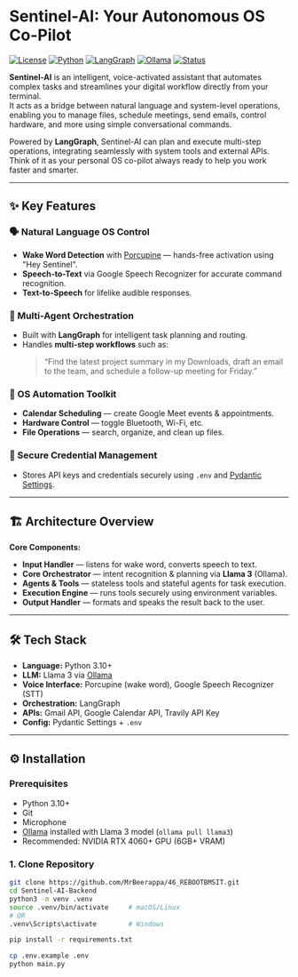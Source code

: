 # Sentinel-AI: Your Autonomous OS Co-Pilot

[![License](https://img.shields.io/badge/License-MIT-blue.svg)](LICENSE)
[![Python](https://img.shields.io/badge/Python-3.10%2B-brightgreen)](https://www.python.org/downloads/)
[![LangGraph](https://img.shields.io/badge/Orchestration-LangGraph-orange)](https://www.langchain.com/langgraph)
[![Ollama](https://img.shields.io/badge/LLM-Llama%203-blueviolet)](https://ollama.ai/)
[![Status](https://img.shields.io/badge/Status-Active-success)]()

**Sentinel-AI** is an intelligent, voice-activated assistant that automates complex tasks and streamlines your digital workflow directly from your terminal.  
It acts as a bridge between natural language and system-level operations, enabling you to manage files, schedule meetings, send emails, control hardware, and more using simple conversational commands.  

Powered by **LangGraph**, Sentinel-AI can plan and execute multi-step operations, integrating seamlessly with system tools and external APIs.  
Think of it as your personal OS co-pilot always ready to help you work faster and smarter.

---

## ✨ Key Features

### 🗣 Natural Language OS Control
- **Wake Word Detection** with [Porcupine](https://picovoice.ai/products/porcupine/) — hands-free activation using "Hey Sentinel".
- **Speech-to-Text** via Google Speech Recognizer for accurate command recognition.
- **Text-to-Speech** for lifelike audible responses.

### 🧠 Multi-Agent Orchestration
- Built with **LangGraph** for intelligent task planning and routing.
- Handles **multi-step workflows** such as:
  > “Find the latest project summary in my Downloads, draft an email to the team, and schedule a follow-up meeting for Friday.”

### 🔧 OS Automation Toolkit

- **Calendar Scheduling** — create Google Meet events & appointments.
- **Hardware Control** — toggle Bluetooth, Wi-Fi, etc.
- **File Operations** — search, organize, and clean up files.

### 🔐 Secure Credential Management
- Stores API keys and credentials securely using `.env` and [Pydantic Settings](https://docs.pydantic.dev/latest/).

---

## 🏗 Architecture Overview

**Core Components:**
- **Input Handler** — listens for wake word, converts speech to text.
- **Core Orchestrator** — intent recognition & planning via **Llama 3** (Ollama).
- **Agents & Tools** — stateless tools and stateful agents for task execution.
- **Execution Engine** — runs tools securely using environment variables.
- **Output Handler** — formats and speaks the result back to the user.

---

## 🛠 Tech Stack

- **Language:** Python 3.10+
- **LLM:** Llama 3 via [Ollama](https://ollama.ai/)
- **Voice Interface:** Porcupine (wake word), Google Speech Recognizer (STT)
- **Orchestration:** LangGraph
- **APIs:** Gmail API, Google Calendar API, Travily API Key
- **Config:** Pydantic Settings + `.env`

---

## ⚙ Installation

### Prerequisites
- Python 3.10+
- Git
- Microphone
- [Ollama](https://ollama.ai/) installed with Llama 3 model (`ollama pull llama3`)
- Recommended: NVIDIA RTX 4060+ GPU (6GB+ VRAM)

### 1. Clone Repository
```bash
git clone https://github.com/MrBeerappa/46_REBOOTBMSIT.git
cd Sentinel-AI-Backend
python3 -m venv .venv
source .venv/bin/activate     # macOS/Linux
# OR
.venv\Scripts\activate        # Windows

pip install -r requirements.txt

cp .env.example .env
python main.py

